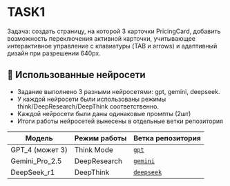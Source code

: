 # TASK1

Задача: создать страницу, на которой 3 карточки PricingCard, добавить возможность переключения активной карточки, учитывающее интерактивное управление с клавиатуры (TAB и arrows) и адаптивный дизайн при разрешении 640px.

## 🧠 Использованные нейросети

- Задание выполнено 3 разными нейросетями: gpt, gemini, deepseek.
- У каждой нейросети были использованы режимы think/DeepResearch/DeepThink соответственно.
- Каждой нейросети были даны одинаковые промпты (2шт)
- Итоги работы нейросетей вынесены в отдельные ветки репозитория

| Модель      | Режим работы      | Ветка репозитория |
|-------------|------------------|------------------|
| GPT_4 (может 3)       | Think Mode       | [`gpt`](https://github.com/alterAI01/ai-task1/tree/gpt_free) |
| Gemini_Pro_2.5  | DeepResearch     | [`gemini`](https://github.com/alterAI01/ai-task1/tree/gemini_2.5) |
| DeepSeek_r1   | DeepThink        | [`deepseek`](https://github.com/alterAI01/ai-task1/tree/deepseek_r1) |
